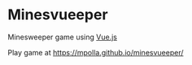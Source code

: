 # Minesvueeper

Minesweeper game using [Vue.js](https://vuejs.org/)

Play game at https://mpolla.github.io/minesvueeper/
